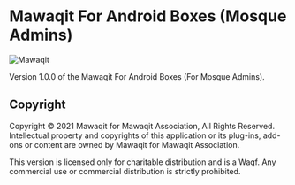 # Mawaqit For Android Boxes (Mosque Admins)
![Mawaqit](https://raw.githubusercontent.com/mawaqit-foundation/mawaqit-mobile-app-v2/f69e4563cb42a188ea9b0a84419a01bdc53976a8/assets/icons/mawaqit_logo_dark_with_text_horizontal.svg?token=AIBKJDWWKOENEXOLMZEQ7EDBP4OWQ "Mawaqit logo")

Version 1.0.0 of the Mawaqit For Android Boxes (For Mosque Admins).

## Copyright

Copyright © 2021 Mawaqit for Mawaqit Association, All Rights Reserved.
Intellectual property and copyrights of this application or its plug-ins, add-ons or content are owned by Mawaqit for Mawaqit Association.

This version is licensed only for charitable distribution and is a Waqf. Any commercial use or commercial distribution is strictly prohibited.

